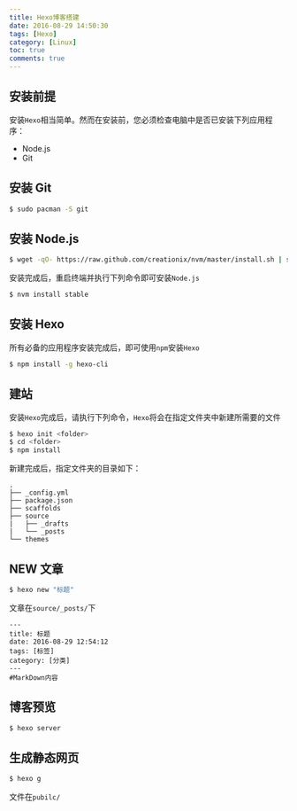 ```yaml
---
title: Hexo博客搭建
date: 2016-08-29 14:50:30
tags: [Hexo]
category: [Linux]
toc: true
comments: true
---
```

## 安装前提
安装`Hexo`相当简单。然而在安装前，您必须检查电脑中是否已安装下列应用程序：
* Node.js
* Git

<!--more-->
## 安装 Git
```bash
$ sudo pacman -S git
```
## 安装 Node.js
```bash
$ wget -qO- https://raw.github.com/creationix/nvm/master/install.sh | sh
```
安装完成后，重启终端并执行下列命令即可安装`Node.js`
```bash
$ nvm install stable
```
## 安装 Hexo
所有必备的应用程序安装完成后，即可使用`npm`安装`Hexo`
```bash
$ npm install -g hexo-cli
```
## 建站
安装`Hexo`完成后，请执行下列命令，`Hexo`将会在指定文件夹中新建所需要的文件
```bash
$ hexo init <folder>
$ cd <folder>
$ npm install
```
新建完成后，指定文件夹的目录如下：
```
.
├── _config.yml
├── package.json
├── scaffolds
├── source
|   ├── _drafts
|   └── _posts
└── themes
```
## NEW 文章
```bash
$ hexo new "标题"
```
文章在`source/_posts/`下
```
---
title: 标题
date: 2016-08-29 12:54:12
tags: [标签]
category: [分类]
---
#MarkDown内容
```
## 博客预览
```bash
$ hexo server
```

## 生成静态网页
```bash
$ hexo g
```
文件在`pubilc/`

